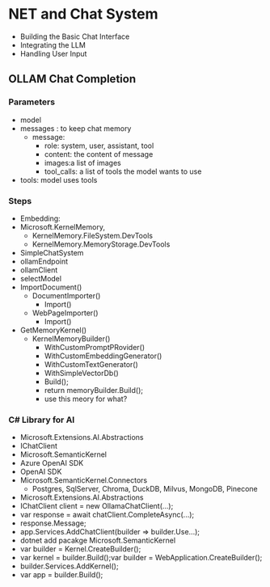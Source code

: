 # NET and Chat System

- Building the Basic Chat Interface
- Integrating the LLM
- Handling User Input


## OLLAM Chat Completion

### Parameters

- model
- messages : to keep chat memory
  - message:
    - role: system, user, assistant, tool
    - content: the content of message
    - images:a list of images
    - tool_calls: a list of tools the model wants to use
- tools: model uses tools





### Steps

- Embedding:
- Microsoft.KernelMemory, 
  - KernelMemory.FileSystem.DevTools
  - KernelMemory.MemoryStorage.DevTools
- SimpleChatSystem
- ollamEndpoint
- ollamClient
- selectModel
- ImportDocument()
  - DocumentImporter()
    - Import()
  - WebPageImporter()
    - Import()
- GetMemoryKernel()
  - KernelMemoryBuilder()
    - WithCustomPromptPRovider()
    - WithCustomEmbeddingGenerator()
    - WithCustomTextGenerator()
    - WithSimpleVectorDb()
    - Build<MemoryServerless>();
    - return memoryBuilder.Build<MemoryServerless>();
    - use this meory for what?



### C# Library for AI

- Microsoft.Extensions.AI.Abstractions
- IChatClient
- Microsoft.SemanticKernel
- Azure OpenAI SDK
- OpenAI SDK
- Microsoft.SemanticKernel.Connectors
  - Postgres, SqlServer, Chroma, DuckDB, Milvus, MongoDB, Pinecone
- Microsoft.Extensions.AI.Abstractions
- IChatClient client = new OllamaChatClient(...);
- var response = await chatClient.CompleteAsync(...);
- response.Message;
- app.Services.AddChatClient(builder => builder.Use...);
- dotnet add pacakge Microsoft.SemanticKernel
- var builder = Kernel.CreateBuilder();
- var kernel = builder.Build();var builder = WebApplication.CreateBuilder();
- builder.Services.AddKernel();
- var app = builder.Build();